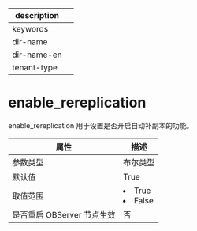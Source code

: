 |description||
|---|---|
|keywords||
|dir-name||
|dir-name-en||
|tenant-type||

enable_rereplication 
=========================================

enable_rereplication 用于设置是否开启自动补副本的功能。


|        属性        |                                                   描述                                                   |
|------------------|--------------------------------------------------------------------------------------------------------|
| 参数类型             | 布尔类型                |
| 默认值              | True                |
| 取值范围             | <li> True   <li> False    |
| 是否重启 OBServer 节点生效 | 否                   |



